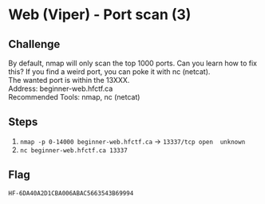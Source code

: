 # Web (Viper) - Port scan (3)

## Challenge
By default, nmap will only scan the top 1000 ports. Can you learn how to fix this? If you find a weird port, you can poke it with nc (netcat).
<br>
The wanted port is within the 13XXX.
<br>
Address: beginner-web.hfctf.ca
<br>
Recommended Tools: nmap, nc (netcat)

## Steps
1. `nmap -p 0-14000 beginner-web.hfctf.ca` -> `13337/tcp open  unknown`
2. `nc beginner-web.hfctf.ca 13337`

## Flag
`HF-6DA40A2D1CBA006ABAC5663543B69994`
